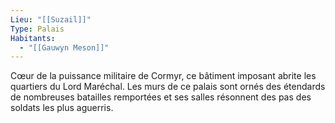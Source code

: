 ```yaml
---
Lieu: "[[Suzail]]"
Type: Palais
Habitants:
  - "[[Gauwyn Meson]]"
---
```

Cœur de la puissance militaire de Cormyr, ce bâtiment imposant abrite les quartiers du Lord Maréchal. Les murs de ce palais sont ornés des étendards de nombreuses batailles remportées et ses salles résonnent des pas des soldats les plus aguerris.
